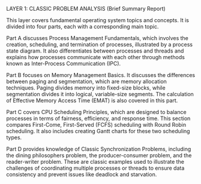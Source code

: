 LAYER 1: CLASSIC PROBLEM ANALYSIS (Brief Summary Report)

This layer covers fundamental operating system topics and concepts. It is divided into four parts, each with a corresponding main topic.

Part A discusses Process Management Fundamentals, which involves the creation, scheduling, and termination of processes, illustrated by a process state diagram. It also differentiates between processes and threads and explains how processes communicate with each other through methods known as Inter-Process Communication (IPC).

Part B focuses on Memory Management Basics. It discusses the differences between paging and segmentation, which are memory allocation techniques. Paging divides memory into fixed-size blocks, while segmentation divides it into logical, variable-size segments. The calculation of Effective Memory Access Time (EMAT) is also covered in this part.

Part C covers CPU Scheduling Principles, which are designed to balance processes in terms of fairness, efficiency, and response time. This section compares First-Come, First-Served (FCFS) scheduling with Round Robin scheduling. It also includes creating Gantt charts for these two scheduling types.

Part D provides knowledge of Classic Synchronization Problems, including the dining philosophers problem, the producer-consumer problem, and the reader-writer problem. These are classic examples used to illustrate the challenges of coordinating multiple processes or threads to ensure data consistency and prevent issues like deadlock and starvation.
